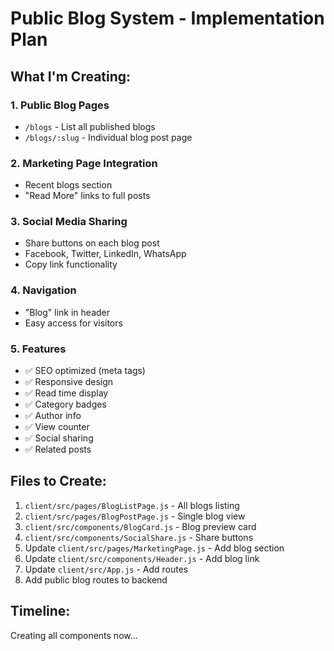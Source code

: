 # Public Blog System - Implementation Plan

## What I'm Creating:

### 1. Public Blog Pages
- `/blogs` - List all published blogs
- `/blogs/:slug` - Individual blog post page

### 2. Marketing Page Integration
- Recent blogs section
- "Read More" links to full posts

### 3. Social Media Sharing
- Share buttons on each blog post
- Facebook, Twitter, LinkedIn, WhatsApp
- Copy link functionality

### 4. Navigation
- "Blog" link in header
- Easy access for visitors

### 5. Features
- ✅ SEO optimized (meta tags)
- ✅ Responsive design
- ✅ Read time display
- ✅ Category badges
- ✅ Author info
- ✅ View counter
- ✅ Social sharing
- ✅ Related posts

## Files to Create:

1. `client/src/pages/BlogListPage.js` - All blogs listing
2. `client/src/pages/BlogPostPage.js` - Single blog view
3. `client/src/components/BlogCard.js` - Blog preview card
4. `client/src/components/SocialShare.js` - Share buttons
5. Update `client/src/pages/MarketingPage.js` - Add blog section
6. Update `client/src/components/Header.js` - Add blog link
7. Update `client/src/App.js` - Add routes
8. Add public blog routes to backend

## Timeline:
Creating all components now...
